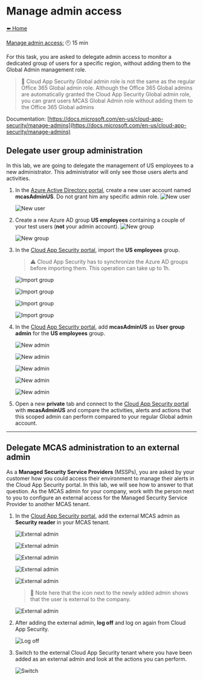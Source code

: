 # Manage admin access

[:arrow_left: Home](/README.md)

[Manage admin access:](#Manage-admin-accesst) :clock10: 15 min

For this task, you are asked to delegate admin access to monitor a dedicated group of users for a specific region, without adding them to the Global Admin management role.

> :memo: Cloud App Security Global admin role is not the same as the regular Office 365 Global admin role.
> Although the Office 365 Global admins are automatically granted the Cloud App Security Global admin role, you can grant users MCAS Global Admin role without adding them to the Office 365 Global admins

Documentation:
[https://docs.microsoft.com/en-us/cloud-app-security/manage-admins](https://docs.microsoft.com/en-us/cloud-app-security/manage-admins)

## Delegate user group administration

In this lab, we are going to delegate the management of US employees to a new administrator. This administrator will only see those users alerts and activities.

1. In the [Azure Active Directory portal](https://portal.azure.com), create a new user account named **mcasAdminUS**. Do not grant him any specific admin role.
   ![New user](/media/mgmt-newuser1.png "New user")

   ![New user](/media/mgmt-newuser2.png "New user")

2. Create a new Azure AD group **US employees** containing a couple of your test users (**not** your admin account).
   ![New group](/media/mgmt-newgroup1.png "New group")

   ![New group](/media/mgmt-newgroup2.png "New group")

3. In the [Cloud App Security portal](https://portal.cloudappsecurity.com), import the **US employees** group.
    > :warning: Cloud App Security has to synchronize the Azure AD groups before importing them. This operation can take up to 1h.

    ![Import group](/media/mgmt-import1.png "Import group")

    ![Import group](/media/mgmt-import2.png "Import group")

    ![Import group](/media/mgmt-import3.png "Import group")

    ![Import group](/media/mgmt-import4.png "Import group")

4. In the [Cloud App Security portal](https://portal.cloudappsecurity.com), add **mcasAdminUS** as **User group admin** for the **US employees** group.

    ![New admin](/media/mgmt-admin1.png "New admin")

    ![New admin](/media/mgmt-admin2.png "New admin")

    ![New admin](/media/mgmt-admin3.png "New admin")

    ![New admin](/media/mgmt-admin4.png "New admin")

    ![New admin](/media/mgmt-admin5.png "New admin")

5. Open a new **private** tab and connect to the [Cloud App Security portal](https://portal.cloudappsecurity.com) with **mcasAdminUS** and compare the activities, alerts and actions that this scoped admin can perform compared to your regular Global admin account.

---

## Delegate MCAS administration to an external admin

As a **Managed Security Service Providers** (MSSPs), you are asked by your customer how you could access their environment to manage their alerts in the Cloud App Security portal.
In this lab, we will see how to answer to that question.
As the MCAS admin for your company, work with the person next to you to configure an external access for the Managed Security Service Provider to another MCAS tenant.

1. In the [Cloud App Security portal](https://portal.cloudappsecurity.com), add the external MCAS admin as **Security reader** in your MCAS tenant.

    ![External admin](/media/mgmt-admin1.png "External admin")

    ![External admin](/media/mgmt-admin2.png "External admin")

    ![External admin](/media/mgmt-admin3.png "External admin")

    ![External admin](/media/mgmt-admin4.png "External admin")

    ![External admin](/media/mgmt-externaladmin1.png "External admin")

    > :memo: Note here that the icon next to the newly added admin shows that the user is external to the company.

    ![External admin](/media/mgmt-externaladmin2.png "External admin")

2. After adding the external admin, **log off** and log on again from Cloud App Security.

    ![Log off](/media/mgmt-switch1.png "Log off")

3. Switch to the external Cloud App Security tenant where you have been added as an external admin and look at the actions you can perform.

    ![Switch](/media/mgmt-switch2.png "Switch")